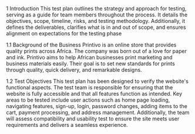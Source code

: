 1 Introduction
This test plan outlines the strategy and approach for testing, serving as a guide for team members throughout the process. It details the objectives, scope, timeline, risks, and testing methodology. Additionally, it defines the deliverables, clarifies what is in and out of scope, and ensures alignment on expectations for the testing phase


1.1 Background of the Business
Printivo is an online store that provides quality prints across Africa. The company was born out of a love for paper and ink. Printivo aims to help African businesses print marketing and business materials easily. Their goal is to set new standards for prints through quality, quick delivery, and remarkable designs. 


1.2 Test Objectives
This test plan has been designed to verify the website's functional aspects. The test team is responsible for ensuring that the website is fully accessible and that all features function as intended. Key areas to be tested include user actions such as home page loading, navigating features, sign-up, login, password changes, adding items to the cart, payment processing, and address management. Additionally, the team will assess compatibility and usability test to ensure the site meets user requirements and delivers a seamless experience.

